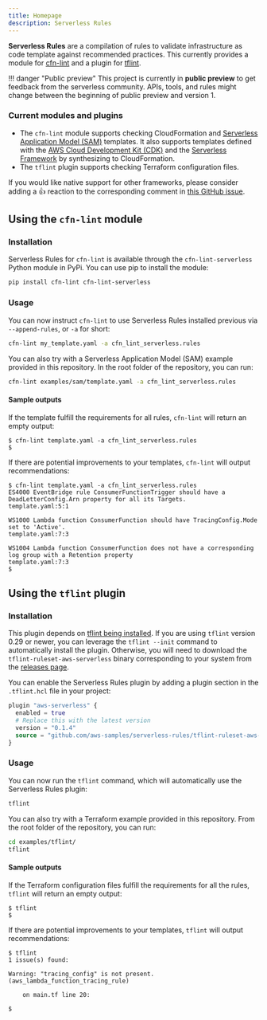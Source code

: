 ```yaml
---
title: Homepage
description: Serverless Rules
---
```


__Serverless Rules__ are a compilation of rules to validate infrastructure as code template against recommended practices. This currently provides a module for [cfn-lint](https://github.com/aws-cloudformation/cfn-python-lint) and a plugin for [tflint](https://github.com/terraform-linters/tflint).

!!! danger "Public preview"
    This project is currently in __public preview__ to get feedback from the serverless community. APIs, tools, and rules might change between the beginning of public preview and version 1.

### Current modules and plugins

* The `cfn-lint` module supports checking CloudFormation and [Serverless Application Model (SAM)](https://docs.aws.amazon.com/serverless-application-model/latest/developerguide/what-is-sam.html) templates. It also supports templates defined with the [AWS Cloud Development Kit (CDK)](https://docs.aws.amazon.com/cdk/latest/guide/home.html) and the [Serverless Framework](https://www.serverless.com/) by synthesizing to CloudFormation.
* The `tflint` plugin supports checking Terraform configuration files.

If you would like native support for other frameworks, please consider adding a 👍 reaction to the corresponding comment in [this GitHub issue](https://github.com/awslabs/serverless-rules/issues/23).

## Using the `cfn-lint` module

### Installation

Serverless Rules for `cfn-lint` is available through the `cfn-lint-serverless` Python module in PyPi. You can use pip to install the module:

```bash
pip install cfn-lint cfn-lint-serverless
```

### Usage

You can now instruct `cfn-lint` to use Serverless Rules installed previous via `--append-rules`, or `-a` for short:

```bash
cfn-lint my_template.yaml -a cfn_lint_serverless.rules
```

You can also try with a Serverless Application Model (SAM) example provided in this repository. In the root folder of the repository, you can run:

```bash
cfn-lint examples/sam/template.yaml -a cfn_lint_serverless.rules
```

#### Sample outputs

If the template fulfill the requirements for all rules, `cfn-lint` will return an empty output:

```
$ cfn-lint template.yaml -a cfn_lint_serverless.rules
$
```

If there are potential improvements to your templates, `cfn-lint` will output recommendations:

```
$ cfn-lint template.yaml -a cfn_lint_serverless.rules
ES4000 EventBridge rule ConsumerFunctionTrigger should have a DeadLetterConfig.Arn property for all its Targets.
template.yaml:5:1

WS1000 Lambda function ConsumerFunction should have TracingConfig.Mode set to 'Active'.
template.yaml:7:3

WS1004 Lambda function ConsumerFunction does not have a corresponding log group with a Retention property
template.yaml:7:3
$
```

## Using the `tflint` plugin

### Installation

This plugin depends on [tflint being installed](https://github.com/terraform-linters/tflint#installation). If you are using `tflint` version 0.29 or newer, you can leverage the `tflint --init` command to automatically install the plugin. Otherwise, you will need to download the `tflint-ruleset-aws-serverless` binary corresponding to your system from the [releases page](https://github.com/awslabs/serverless-rules/releases).

You can enable the Serverless Rules plugin by adding a plugin section in the `.tflint.hcl` file in your project:

```terraform
plugin "aws-serverless" {
  enabled = true
  # Replace this with the latest version
  version = "0.1.4"
  source = "github.com/aws-samples/serverless-rules/tflint-ruleset-aws-serverless"
}
```

### Usage

You can now run the `tflint` command, which will automatically use the Serverless Rules plugin:

```bash
tflint
```

You can also try with a Terraform example provided in this repository. From the root folder of the repository, you can run:

```bash
cd examples/tflint/
tflint 
```

#### Sample outputs

If the Terraform configuration files fulfill the requirements for all the rules, `tflint` will return an empty output:

```
$ tflint
$
```

If there are potential improvements to your templates, `tflint` will output recommendations:

```
$ tflint
1 issue(s) found:

Warning: "tracing_config" is not present. (aws_lambda_function_tracing_rule)

    on main.tf line 20:

$
```
